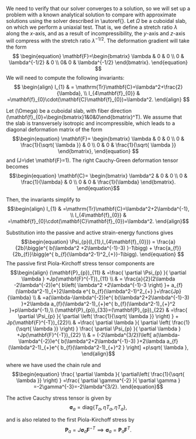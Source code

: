 We need to verify that our solver converges to a solution, so we will set up a problem with a known analytical solution to compare with approximate solutions using the solver described in \autoref{}. Let $\Omega$ be a cuboidal slab, on which we perform a uniaxial test. That is, we define a stretch ratio $\lambda$ along the $x$-axis, and as a result of incompressibility, the $y$-axis and $z$-axis will compress with the stretch ratio $\lambda^{-1/2}$. The deformation gradient will take the form $$
\begin{equation}
\mathbf{F}=\begin{bmatrix}
\lambda  & 0 & 0 \\
0 & \lambda^{-1/2} & 0 \\
 0& 0 & \lambda^{-1/2}
\end{bmatrix}.
\end{equation}
$$
We will need to compute the following invariants:
$$
\begin{align}
I_{1} & =  \mathrm{Tr}\mathbf{C}=\lambda^2+\frac{2}{\lambda}, \\
I_{4\mathbf{f}_{0}} & =\mathbf{f}_{0}\cdot(\mathbf{C}\mathbf{f}_{0})=\lambda^2.
\end{align}
$$


Let \(\Omega\) be a cuboidal slab, with fiber direction \(\mathbf{f}_{0}=\begin{bmatrix}1&0&0\end{bmatrix}^T\). We assume that the slab is transversely isotropic and incompressible, which leads to a diagonal deformation matrix of the form 
$$\begin{equation}
    \mathbf{F}=
    \begin{bmatrix}
        \lambda & 0 & 0 \\
        0 & \frac{1}{\sqrt{ \lambda }} & 0 \\
        0 & 0 & \frac{1}{\sqrt{ \lambda }} 
    \end{bmatrix},
\end{equation}
$$
and \(J=\det \mathbf{F}=1\). The right Cauchy-Green deformation
tensor becomes 
$$\begin{equation}
    \mathbf{C}=
        \begin{bmatrix}
            \lambda^2 & 0 & 0 \\
            0 & \frac{1}{\lambda} & 0 \\
            0 & 0 & \frac{1}{\lambda} 
        \end{bmatrix}.
\end{equation}$$

Then, the invariants simplify to 
$$\begin{align}
    I_{1} & =\mathrm{Tr}\mathbf{C}=\lambda^2+2\lambda^{-1}, \\
    I_{4\mathbf{f}_{0}} & =\mathbf{f}_{0}\cdot(\mathbf{C}\mathbf{f}_{0})=\lambda^2.
\end{align}$$

Substitution into the passive and active strain-energy functions
gives 
$$\begin{equation}
    \Psi_{p}(I_{1},I_{4\mathbf{f}_{0}})  = \frac{a}{2b}\bigg(e^{ b(\lambda^2 +2\lambda^{-1}-3) }-1\bigg)  + \frac{a_{f}}{2b_{f}}\bigg(e^{ b_{f}(\lambda^2-1)^2_{+}}-1\bigg).
\end{equation}
$$
The passive first Piola-Kirchoff stress tensor components are 
$$\begin{align}
    (\mathbf{P}_{p})_{11} 
    & =\frac{ \partial \Psi_{p} }{ \partial \lambda } +Jp(\mathbf{F}^{-T})_{11} \\
    & = \frac{a}{2}(2\lambda -2\lambda^{-2})e^{ b\left( \lambda^2 +2\lambda^{-1}-3 \right) }+ a_{f}(\lambda^2-1)_{+}2\lambda e^{ b_{f}(\lambda^2-1)^2_{+} }+\frac{Jp}{\lambda} \\
    & =a(\lambda-\lambda^{-2})e^{ b(\lambda^2+2\lambda^{-1}-3) }+2\lambda a_{f}(\lambda^2-1)_{+}e^{ b_{f}(\lambda^2-1)_{+}^2 }+p\lambda^{-1},\\
    (\mathbf{P}_{p})_{33}=(\mathbf{P}_{p})_{22} 
    & =\frac{ \partial \Psi_{p} }{ \partial \left( \frac{1}{\sqrt{ \lambda }} \right) }  + Jp(\mathbf{F}^{-T})_{22}\\
    & =\frac{ \partial \lambda }{ \partial \left( \frac{1}{\sqrt{ \lambda }} \right) } \frac{ \partial \Psi_{p} }{ \partial \lambda } +Jp(\mathbf{F}^{-T})_{22} \\
    & = (-2\lambda^{3/2})\left[ a(\lambda-\lambda^{-2})e^{ b(\lambda^2+2\lambda^{-1}-3) }+2\lambda a_{f}(\lambda^2-1)_{+}e^{ b_{f}(\lambda^2-1)_{+}^2 } \right] +p\sqrt{ \lambda },
\end{align}$$

where we have used the chain rule and 
$$\begin{equation}
    \frac{ \partial \lambda }{ \partial\left(  \frac{1}{\sqrt{ \lambda }} \right) } =\frac{ \partial \gamma^{-2} }{ \partial \gamma } =-2\gamma^{-3}=-2\lambda^{3/2}.
\end{equation}$$

The active Cauchy stress tensor is given by 
$$\begin{equation}
    \label{eq:0d_active_cauchy}
    \boldsymbol{\sigma}_{a}=\text{diag}\{T_{a}, \eta T_{a},\eta T_{a}\},
\end{equation}$$

and is also related to the first Piola-Kirchoff stress by 
$$\begin{equation}
    \label{eq:0d_active_piola}
    \mathbf{P}_{a}=J\boldsymbol{\sigma}_{a}\mathbf{F}^{-T}\implies \boldsymbol{\sigma}_{a}=\mathbf{P}_{a}\mathbf{F}^T.
\end{equation}$$
